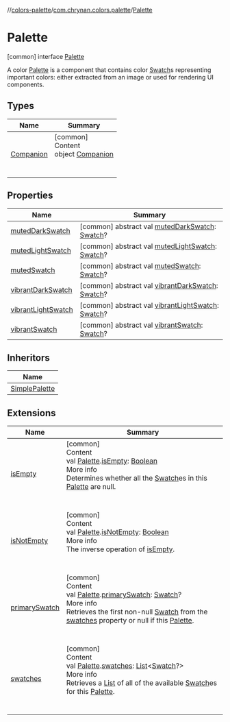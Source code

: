 //[colors-palette](../../../index.md)/[com.chrynan.colors.palette](../index.md)/[Palette](index.md)



# Palette  
 [common] interface [Palette](index.md)

A color [Palette](index.md) is a component that contains color [Swatch](../-swatch/index.md)s representing important colors: either extracted from an image or used for rendering UI components.

   


## Types  
  
|  Name |  Summary | 
|---|---|
| <a name="com.chrynan.colors.palette/Palette.Companion///PointingToDeclaration/"></a>[Companion](-companion/index.md)| <a name="com.chrynan.colors.palette/Palette.Companion///PointingToDeclaration/"></a>[common]  <br>Content  <br>object [Companion](-companion/index.md)  <br><br><br>|


## Properties  
  
|  Name |  Summary | 
|---|---|
| <a name="com.chrynan.colors.palette/Palette/mutedDarkSwatch/#/PointingToDeclaration/"></a>[mutedDarkSwatch](muted-dark-swatch.md)| <a name="com.chrynan.colors.palette/Palette/mutedDarkSwatch/#/PointingToDeclaration/"></a> [common] abstract val [mutedDarkSwatch](muted-dark-swatch.md): [Swatch](../-swatch/index.md)?   <br>|
| <a name="com.chrynan.colors.palette/Palette/mutedLightSwatch/#/PointingToDeclaration/"></a>[mutedLightSwatch](muted-light-swatch.md)| <a name="com.chrynan.colors.palette/Palette/mutedLightSwatch/#/PointingToDeclaration/"></a> [common] abstract val [mutedLightSwatch](muted-light-swatch.md): [Swatch](../-swatch/index.md)?   <br>|
| <a name="com.chrynan.colors.palette/Palette/mutedSwatch/#/PointingToDeclaration/"></a>[mutedSwatch](muted-swatch.md)| <a name="com.chrynan.colors.palette/Palette/mutedSwatch/#/PointingToDeclaration/"></a> [common] abstract val [mutedSwatch](muted-swatch.md): [Swatch](../-swatch/index.md)?   <br>|
| <a name="com.chrynan.colors.palette/Palette/vibrantDarkSwatch/#/PointingToDeclaration/"></a>[vibrantDarkSwatch](vibrant-dark-swatch.md)| <a name="com.chrynan.colors.palette/Palette/vibrantDarkSwatch/#/PointingToDeclaration/"></a> [common] abstract val [vibrantDarkSwatch](vibrant-dark-swatch.md): [Swatch](../-swatch/index.md)?   <br>|
| <a name="com.chrynan.colors.palette/Palette/vibrantLightSwatch/#/PointingToDeclaration/"></a>[vibrantLightSwatch](vibrant-light-swatch.md)| <a name="com.chrynan.colors.palette/Palette/vibrantLightSwatch/#/PointingToDeclaration/"></a> [common] abstract val [vibrantLightSwatch](vibrant-light-swatch.md): [Swatch](../-swatch/index.md)?   <br>|
| <a name="com.chrynan.colors.palette/Palette/vibrantSwatch/#/PointingToDeclaration/"></a>[vibrantSwatch](vibrant-swatch.md)| <a name="com.chrynan.colors.palette/Palette/vibrantSwatch/#/PointingToDeclaration/"></a> [common] abstract val [vibrantSwatch](vibrant-swatch.md): [Swatch](../-swatch/index.md)?   <br>|


## Inheritors  
  
|  Name | 
|---|
| <a name="com.chrynan.colors.palette/SimplePalette///PointingToDeclaration/"></a>[SimplePalette](../-simple-palette/index.md)|


## Extensions  
  
|  Name |  Summary | 
|---|---|
| <a name="com.chrynan.colors.palette//isEmpty/com.chrynan.colors.palette.Palette#/PointingToDeclaration/"></a>[isEmpty](../is-empty.md)| <a name="com.chrynan.colors.palette//isEmpty/com.chrynan.colors.palette.Palette#/PointingToDeclaration/"></a>[common]  <br>Content  <br>val [Palette](index.md).[isEmpty](../is-empty.md): [Boolean](https://kotlinlang.org/api/latest/jvm/stdlib/kotlin/-boolean/index.html)  <br>More info  <br>Determines whether all the [Swatch](../-swatch/index.md)es in this [Palette](index.md) are null.  <br><br><br>|
| <a name="com.chrynan.colors.palette//isNotEmpty/com.chrynan.colors.palette.Palette#/PointingToDeclaration/"></a>[isNotEmpty](../is-not-empty.md)| <a name="com.chrynan.colors.palette//isNotEmpty/com.chrynan.colors.palette.Palette#/PointingToDeclaration/"></a>[common]  <br>Content  <br>val [Palette](index.md).[isNotEmpty](../is-not-empty.md): [Boolean](https://kotlinlang.org/api/latest/jvm/stdlib/kotlin/-boolean/index.html)  <br>More info  <br>The inverse operation of [isEmpty](https://kotlinlang.org/api/latest/jvm/stdlib/kotlin.collections/index.html).  <br><br><br>|
| <a name="com.chrynan.colors.palette//primarySwatch/com.chrynan.colors.palette.Palette#/PointingToDeclaration/"></a>[primarySwatch](../primary-swatch.md)| <a name="com.chrynan.colors.palette//primarySwatch/com.chrynan.colors.palette.Palette#/PointingToDeclaration/"></a>[common]  <br>Content  <br>val [Palette](index.md).[primarySwatch](../primary-swatch.md): [Swatch](../-swatch/index.md)?  <br>More info  <br>Retrieves the first non-null [Swatch](../-swatch/index.md) from the [swatches](../swatches.md) property or null if this [Palette](https://kotlinlang.org/api/latest/jvm/stdlib/kotlin.collections/index.html).  <br><br><br>|
| <a name="com.chrynan.colors.palette//swatches/com.chrynan.colors.palette.Palette#/PointingToDeclaration/"></a>[swatches](../swatches.md)| <a name="com.chrynan.colors.palette//swatches/com.chrynan.colors.palette.Palette#/PointingToDeclaration/"></a>[common]  <br>Content  <br>val [Palette](index.md).[swatches](../swatches.md): [List](https://kotlinlang.org/api/latest/jvm/stdlib/kotlin.collections/-list/index.html)<[Swatch](../-swatch/index.md)?>  <br>More info  <br>Retrieves a [List](https://kotlinlang.org/api/latest/jvm/stdlib/kotlin.collections/-list/index.html) of all of the available [Swatch](../-swatch/index.md)es for this [Palette](index.md).  <br><br><br>|

